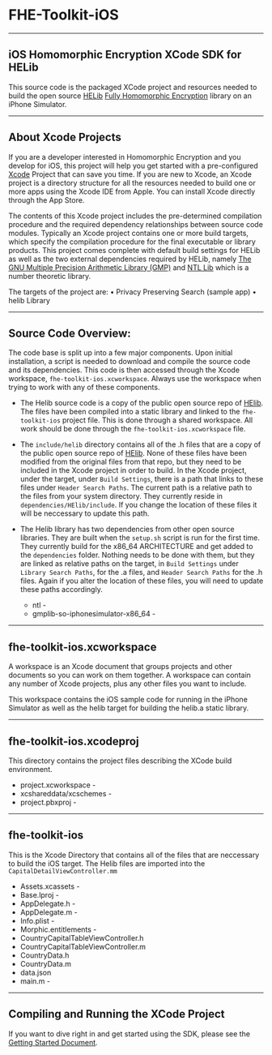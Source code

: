 # FHE-Toolkit-iOS

----------------------------------------------------------------------------
iOS Homomorphic Encryption XCode SDK for HELib
----------------------------------------------------------------------------

This source code is the packaged XCode project and resources needed to build the open source <a href="https://github.com/homenc/HElib/">HELib</a> <a href="https://en.wikipedia.org/wiki/Homomorphic_encryption">Fully Homomorphic Encryption</a> library on an iPhone Simulator. 

----------------------------------------------------------------------------
About Xcode Projects
----------------------------------------------------------------------------

If you are a developer interested in Homomorphic Encryption and you develop for iOS, this project will help you get started with a pre-configured [Xcode](https://developer.apple.com/xcode/) Project that can save you time. If you are new to Xcode, an Xcode project is a directory structure for all the resources needed to build one or more apps using the Xcode IDE from Apple.  You can install Xcode directly through the App Store. 

The contents of this Xcode project includes the pre-determined compilation procedure and the required dependency relationships between source code modules. Typically an Xcode project contains one or more build targets, which specify the compilation procedure for the final executable or library products. This project comes complete with default build settings for HELib as well as the two external dependencies required by HELib, namely [The GNU Multiple Precision Arithmetic Library (GMP)](https://gmplib.org/) and [NTL Lib](https://www.shoup.net/ntl/) which is a number theoretic library.

The targets of the project are:
	•	Privacy Preserving Search (sample app)
	•	helib Library





--------------------------------------------
Source Code Overview:
--------------------------------------------

The code base is split up into a few major components.  Upon initial installation, a script is needed to download and compile the source code and its dependencies.  This code is then accessed through the Xcode workspace, `fhe-toolkit-ios.xcworkspace`.  Always use the workspace when trying to work with any of these components. 

* The Helib source code is a copy of the public open source repo of [HElib](https://github.com/homenc/HElib).  The files have been compiled into a static library and linked to the `fhe-toolkit-ios` project file.  This is done through a shared workspace.  All work should be done through the `fhe-toolkit-ios.xcworkspace` file.

* The `include/helib` directory contains all of the .h files that are a copy of the public open source repo of [HElib](https://github.com/homenc/HElib).  None of these files have been modified from the original files from that repo, but they need to be included in the Xcode project in order to build.  In the Xcode project, under the target, under `Build Settings`, there is a path that links to these files under `Header Search Paths`.  The current path is a relative path to the files from your system directory.  They currently reside in `dependencies/HElib/include`.  If you change the location of these files it will be neccessary to update this path.

* The Helib library has two dependencies from other open source libraries.  They are built when the `setup.sh` script is run for the first time.  They currently build for the x86_64 ARCHITECTURE and get added to the `dependencies` folder.  Nothing needs to be done with them, but they are linked as relative paths on the target, in `Build Settings` under `Library Search Paths`, for the .a files, and `Header Search Paths` for the .h files.  Again if you alter the location of these files, you will need to update these paths accordingly.

    * ntl                              -   
    * gmplib-so-iphonesimulator-x86_64 -

--------------------------------------------
fhe-toolkit-ios.xcworkspace
--------------------------------------------
A workspace is an Xcode document that groups projects and other documents so you can work on them together. A workspace can contain any number of Xcode projects, plus any other files you want to include.  

This workspace contains the iOS sample code for running in the iPhone Simulator as well as the helib target for building the helib.a static library.




--------------------------------------------
fhe-toolkit-ios.xcodeproj
--------------------------------------------
This directory contains the project files describing the XCode build environment. 

* project.xcworkspace	- 
* xcshareddata/xcschemes - 	
* project.pbxproj -

--------------------------------------------
fhe-toolkit-ios
--------------------------------------------

This is the Xcode Directory that contains all of the files that are neccessary to build the iOS target.  The Helib files are imported into the `CapitalDetailViewController.mm` 

* Assets.xcassets	- 
* Base.lproj -
* AppDelegate.h	-
* AppDelegate.m	-
* Info.plist	-
* Morphic.entitlements -	
* CountryCapitalTableViewController.h
* CountryCapitalTableViewController.m
* CountryData.h
* CountryData.m
* data.json
* main.m	-	





--------------------------------------------
Compiling and Running the XCode Project
--------------------------------------------

If you want to dive right in and get started using the SDK, please see the [Getting Started Document](GettingStarted.md).


